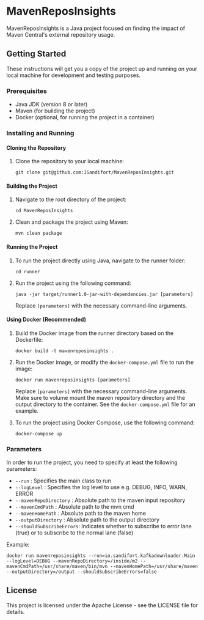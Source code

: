 # MavenReposInsights

MavenReposInsights is a Java project focused on finding the impact of Maven Central's external repository usage. 

## Getting Started

These instructions will get you a copy of the project up and running on your local machine for development and testing purposes.

### Prerequisites

- Java JDK (version 8 or later)
- Maven (for building the project)
- Docker (optional, for running the project in a container)

### Installing and Running

#### Cloning the Repository

1. Clone the repository to your local machine:
   ```
   git clone git@github.com:JSandifort/MavenReposInsights.git
   ```

#### Building the Project

1. Navigate to the root directory of the project:
   ```
   cd MavenReposInsights
   ```

2. Clean and package the project using Maven:
   ```
   mvn clean package
   ```

#### Running the Project

1. To run the project directly using Java, navigate to the runner folder:
   ```
   cd runner
   ```
2. Run the project using the following command:
   ```
   java -jar target/runner1.0-jar-with-dependencies.jar [parameters]
   ```
   Replace `[parameters]` with the necessary command-line arguments.

#### Using Docker (Recommended)

1. Build the Docker image from the runner directory based on the Dockerfile:
   ```
   docker build -t mavenreposinsights .
   ```

2. Run the Docker image, or modify the `docker-compose.yml` file to run the image:
   ```
   docker run mavenreposinsights [parameters]
   ```
    Replace `[parameters]` with the necessary command-line arguments. Make sure to volume mount the maven repository directory and the output directory to the container. See the `docker-compose.yml` file for an example.


3. To run the project using Docker Compose, use the following command:
   ```
   docker-compose up
   ```
   

### Parameters

In order to run the project, you need to specify at least the following parameters:
- `--run` : Specifies the main class to run
- `--logLevel` : Specifies the log level to use e.g. DEBUG, INFO, WARN, ERROR
- `--mavenRepoDirectory` : Absolute path to the maven input repository
- `--mavenCmdPath` : Absolute path to the mvn cmd
- `--mavenHomePath` : Absolute path to the maven home
- `--outputDirectory` : Absolute path to the output directory
- `--shouldSubscribeErrors`: Indicates whether to subscribe to error lane (true) or to subscribe to the normal lane (false)

Example:
```
docker run mavenreposinsights --run=io.sandifort.kafkadownloader.Main --logLevel=DEBUG --mavenRepoDirectory=/inside/m2 --mavenCmdPath=/usr/share/maven/bin/mvn --mavenHomePath=/usr/share/maven --outputDirectory=/output --shouldSubscribeErrors=false
```

## License

This project is licensed under the Apache License - see the LICENSE file for details.
